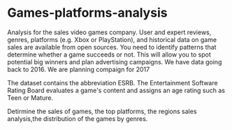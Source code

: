 # Games-platforms-analysis
Analysis for the sales video games company. User and expert reviews, genres, platforms (e.g. Xbox or PlayStation), and historical data on game sales are available from open sources. You need to identify patterns that determine whether a game succeeds or not. This will allow you to spot potential big winners and plan advertising campaigns.
We have data going back to 2016. We are planning compaign for 2017

The dataset contains the abbreviation ESRB. The Entertainment Software Rating Board evaluates a game's content and assigns an age rating such as Teen or Mature.

Detirmine the sales of games, the top platforms, the regions sales analysis,the distribution of the games by genres.
